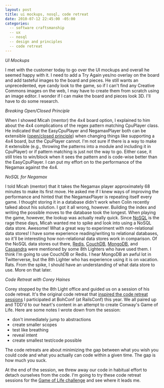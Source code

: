 ```yaml
---
layout: post
title: ui mockups, nosql, code retreat 
date: 2010-07-12 22:45:00 -05:00
categories:
  -- software craftsmanship
  -- ux
  -- nosql
  -- design and principles
  -- code retreat
---
```


*UI Mockups*

I met with the customer today to go over the UI mockups and overall he seemed happy with it.  I need to add a Try Again yes/no overlay on the board and add tasteful images to the board and pieces.  He still wants an unprecedented, eye candy look to the game, so if I can't find any Creative Commons images on the web, I may have to create them from scratch using an image editor.  I wonder if I can make the board and pieces look 3D.  I'll have to do some research.

*Breaking Open/Closed Principle*

When I showed Micah (mentor) the 4x4 board option, I explained to him about the 4x4 complications of the regex pattern matching CpuPlayer class.  He indicated that the EasyCpuPlayer and NegamaxPlayer both can be extensible ([open/closed principle](http://en.wikipedia.org/wiki/Open/closed_principle)) when changing things like supporting a 4x4 board, but the CpuPlayer cannot.  I'm not sure if there is a way to make it extensible (e.g., throwing the patterns into a module and including it in CpuPlayer) or if pattern matching is just not the way to go.  Either case, it still tries to win/block when it sees the pattern and is code-wise better than the EasyCpuPlayer.  I can put my effort on to the performance of the Negamax against the 4x4.

*NoSQL for Negamax*

I told Micah (mentor) that it takes the Negamax player approximately 68 minutes to make its first move.  He asked me if I knew ways of improving the performance and hinted that the NegamaxPlayer is repeating itself every game.  I thought storing it in a database didn't work when Colin recently talked about his solution.  I got it all wrong, however.  Building the index and writing the possible moves to the database took the longest.  When playing the game, however, the lookup was actually really quick.  Since [NoSQL](http://en.wikipedia.org/wiki/NoSQL) is the rage these days, Micah wanted me to spike and look into using a NoSQL data store.  Awesome!  What a great way to experiment with non-relational data stores!  I have some experience reading/writing to relational databases, so it'll be interesting how non-relational data stores work in comparison.  Of the NoSQL data stores out there, [Redis](http://en.wikipedia.org/wiki/Redis_(data_store)), [CouchDB](http://en.wikipedia.org/wiki/CouchDB), [MongoDB](http://en.wikipedia.org/wiki/MongoDB), and [Cassandra](http://en.wikipedia.org/wiki/Cassandra_(database)) were mentioned by some 8th Lighters who have used them.  I think I'm going to use CouchDB or Redis.  I hear MongoDB an awful lot in Twitterverse, but the 8th Lighter who has experience using it is on vacation.  Rats.  From the spike, I should have an understanding of what data store to use.  More on that later.

*Code Retreat with Corey Haines*

Corey stopped by the 8th Light office and guided us on a session of his code retreat.  It's the original code retreat that [inspired the code retreat sessions](http://skim.cc/2010/06/09/day-2-railsconf-2010/) I participated at BohConf (at RailsConf) this year.  We all paired up and TDD'd to our heart's content in an attempt to create Conway's Game of Life.  Here are some notes I wrote down from the session:

* don't immediately jump to abstractions
* create smaller scopes
* test like breathing
* reveal intent
* create smallest test/code possible

The code retreats are about minimizing the gap between what you wish you could code and what you actually can code within a given time.  The gap is how much you suck.

At the end of the session, we threw away our code in habitual effort to detach ourselves from the code.  I'm going to try these code retreat sessions for the [Game of Life challenge](http://rubylearning.com/blog/2010/06/28/rpcfn-the-game-of-life-11/) and see where it leads me.

